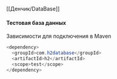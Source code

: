 [[Денчик/DataBase]]
#### Тестовая база данных

Зависимости для подключения в Maven
~~~java
<dependency>  
  <groupId>com.h2database</groupId>  
  <artifactId>h2</artifactId>  
  <scope>test</scope>  
</dependency>
~~~

